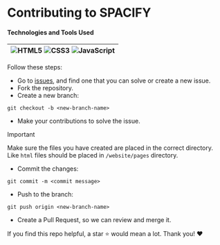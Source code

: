 # Contributing to SPACIFY

#### Technologies and Tools Used

| ![HTML5](https://img.shields.io/badge/HTML5-E34F26?style=flat&logo=html5&logoColor=white) ![CSS3](https://img.shields.io/badge/CSS3-1572B6?style=flat&logo=css3&logoColor=white) ![JavaScript](https://img.shields.io/badge/JavaScript-323330?style=flat&logo=javascript&logoColor=F7DF1E)
|-|

Follow these steps:

- Go to [issues](/issues), and find one that you can solve or create a new issue.
- Fork the repository.
- Create a new branch:

```
git checkout -b <new-branch-name>
```

- Make your contributions to solve the issue.

>[!IMPORTANT]
>Make sure the files you have created are placed in the correct directory. Like `html` files should be placed in `/website/pages` directory.

- Commit the changes: 

```
git commit -m <commit message>
```

- Push to the branch:
```
git push origin <new-branch-name>
```

- Create a Pull Request, so we can review and merge it.

If you find this repo helpful, a star ⭐ would mean a lot. Thank you! ❤️
